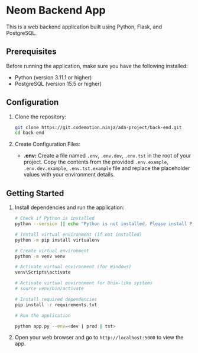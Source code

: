 # Neom Backend App

This is a web backend application built using Python, Flask, and PostgreSQL.



## Prerequisites

Before running the application, make sure you have the following installed:

- Python (version 3.11.1 or higher)
- PostgreSQL (version 15.5 or higher)

## Configuration
1. Clone the repository:

    ```bash
    git clone https://git.codemotion.ninja/ada-project/back-end.git
    cd back-end
    ```


2. Create Configuration Files:

    - **.env:** 
        Create a file named `.env`, `.env.dev`, `.env.tst` in the root of your project. Copy the contents from the provided `.env.example`, `.env.dev.example`, `.env.tst.example` file and replace the placeholder values with your environment details.

 



## Getting Started



1. Install dependencies and run the application:

    ```bash
    # Check if Python is installed
    python --version || echo "Python is not installed. Please install Python and run the script again."

    # Install virtual environment (if not installed)
    python -m pip install virtualenv

    # Create virtual environment
    python -m venv venv

    # Activate virtual environment (for Windows)
    venv\Scripts\activate

    # Activate virtual environment for Unix-like systems
    # source venv/bin/activate

    # Install required dependencies
    pip install -r requirements.txt

    # Run the application
   
    python app.py --env=<dev | prod | tst>
    ```

2. Open your web browser and go to `http://localhost:5000` to view the app.

